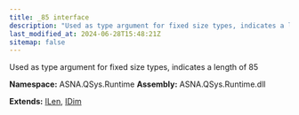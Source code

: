 ```yaml
---
title: _85 interface
description: "Used as type argument for fixed size types, indicates a length of 85  "
last_modified_at: 2024-06-28T15:48:21Z
sitemap: false
---
```


Used as type argument for fixed size types, indicates a length of 85 

**Namespace:** ASNA.QSys.Runtime
**Assembly:** ASNA.QSys.Runtime.dll

**Extends:** [ILen](/reference/runtime/qsys-runtime/i-len.html), [IDim](/reference/runtime/qsys-runtime/i-dim.html)
<br>
<br>
